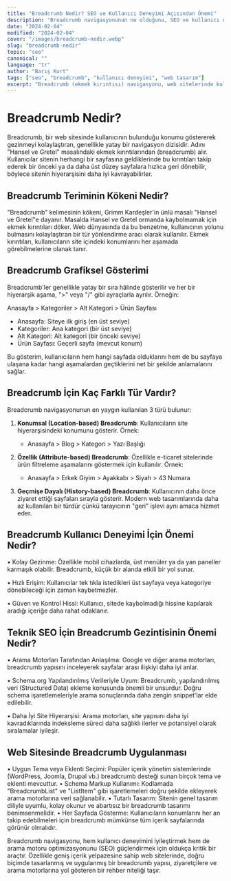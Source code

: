 ```yaml
---
title: "Breadcrumb Nedir? SEO ve Kullanıcı Deneyimi Açısından Önemi"
description: "Breadcrumb navigasyonunun ne olduğunu, SEO ve kullanıcı deneyimi açısından önemini ve nasıl doğru implementasyon yapılacağını detaylı olarak inceliyoruz."
date: "2024-02-04"
modified: "2024-02-04"
cover: "/images/breadcrumb-nedir.webp"
slug: "breadcrumb-nedir"
topic: "seo"
canonical: ""
language: "tr"
author: "Barış Kurt"
tags: ["seo", "breadcrumb", "kullanıcı deneyimi", "web tasarım"]
excerpt: "Breadcrumb (ekmek kırıntısı) navigasyonu, web sitelerinde kullanıcı deneyimini ve SEO performansını artıran önemli bir yapısal elemandır. Bu yazıda breadcrumb'ların önemini ve doğru implementasyon yöntemlerini inceliyoruz."
---
```


# Breadcrumb Nedir?

Breadcrumb, bir web sitesinde kullanıcının bulunduğu konumu göstererek gezinmeyi kolaylaştıran, genellikle yatay bir navigasyon dizisidir. Adını "Hansel ve Gretel" masalındaki ekmek kırıntılarından (breadcrumb) alır. Kullanıcılar sitenin herhangi bir sayfasına geldiklerinde bu kırıntıları takip ederek bir önceki ya da daha üst düzey sayfalara hızlıca geri dönebilir, böylece sitenin hiyerarşisini daha iyi kavrayabilirler.

## Breadcrumb Teriminin Kökeni Nedir?

"Breadcrumb" kelimesinin kökeni, Grimm Kardeşler'in ünlü masalı "Hansel ve Gretel"e dayanır. Masalda Hansel ve Gretel ormanda kaybolmamak için ekmek kırıntıları döker. Web dünyasında da bu benzetme, kullanıcının yolunu bulmasını kolaylaştıran bir tür yönlendirme aracı olarak kullanılır. Ekmek kırıntıları, kullanıcıların site içindeki konumlarını her aşamada görebilmelerine olanak tanır.

## Breadcrumb Grafiksel Gösterimi

Breadcrumb'ler genellikle yatay bir sıra hâlinde gösterilir ve her bir hiyerarşik aşama, ">" veya "/" gibi ayraçlarla ayrılır. Örneğin:

Anasayfa > Kategoriler > Alt Kategori > Ürün Sayfası

* Anasayfa: Siteye ilk giriş (en üst seviye)
* Kategoriler: Ana kategori (bir üst seviye)
* Alt Kategori: Alt kategori (bir önceki seviye)
* Ürün Sayfası: Geçerli sayfa (mevcut konum)

Bu gösterim, kullanıcıların hem hangi sayfada olduklarını hem de bu sayfaya ulaşana kadar hangi aşamalardan geçtiklerini net bir şekilde anlamalarını sağlar.

## Breadcrumb İçin Kaç Farklı Tür Vardır?

Breadcrumb navigasyonunun en yaygın kullanılan 3 türü bulunur:

1. **Konumsal (Location-based) Breadcrumb**: Kullanıcıların site hiyerarşisindeki konumunu gösterir. Örnek:
   * Anasayfa > Blog > Kategori > Yazı Başlığı

2. **Özellik (Attribute-based) Breadcrumb**: Özellikle e-ticaret sitelerinde ürün filtreleme aşamalarını göstermek için kullanılır. Örnek:
   * Anasayfa > Erkek Giyim > Ayakkabı > Siyah > 43 Numara

3. **Geçmişe Dayalı (History-based) Breadcrumb**: Kullanıcının daha önce ziyaret ettiği sayfaları sırayla gösterir. Modern web tasarımlarında daha az kullanılan bir türdür çünkü tarayıcının "geri" işlevi aynı amaca hizmet eder.

## Breadcrumb Kullanıcı Deneyimi İçin Önemi Nedir?

• Kolay Gezinme: Özellikle mobil cihazlarda, üst menüler ya da yan paneller karmaşık olabilir. Breadcrumb, küçük bir alanda etkili bir yol sunar.

• Hızlı Erişim: Kullanıcılar tek tıkla istedikleri üst sayfaya veya kategoriye dönebileceği için zaman kaybetmezler.

• Güven ve Kontrol Hissi: Kullanıcı, sitede kaybolmadığı hissine kapılarak aradığı içeriğe daha rahat odaklanır.

## Teknik SEO İçin Breadcrumb Gezintisinin Önemi Nedir?

• Arama Motorları Tarafından Anlaşılma: Google ve diğer arama motorları, breadcrumb yapısını inceleyerek sayfalar arası ilişkiyi daha iyi anlar.

• Schema.org Yapılandırılmış Verileriyle Uyum: Breadcrumb, yapılandırılmış veri (Structured Data) ekleme konusunda önemli bir unsurdur. Doğru schema işaretlemeleriyle arama sonuçlarında daha zengin snippet'lar elde edilebilir.

• Daha İyi Site Hiyerarşisi: Arama motorları, site yapısını daha iyi kavradıklarında indeksleme süreci daha sağlıklı ilerler ve potansiyel olarak sıralamalar iyileşir.

## Web Sitesinde Breadcrumb Uygulanması

• Uygun Tema veya Eklenti Seçimi: Popüler içerik yönetim sistemlerinde (WordPress, Joomla, Drupal vb.) breadcrumb desteği sunan birçok tema ve eklenti mevcuttur.
• Schema Markup Kullanımı: Kodlamada "BreadcrumbList" ve "ListItem" gibi işaretlemeleri doğru şekilde ekleyerek arama motorlarına veri sağlanabilir.
• Tutarlı Tasarım: Sitenin genel tasarım diliyle uyumlu, kolay okunur ve abartısız bir breadcrumb tasarımı benimsenmelidir.
• Her Sayfada Gösterme: Kullanıcıların konumlarını her an takip edebilmeleri için breadcrumb mümkünse tüm içerik sayfalarında görünür olmalıdır.

Breadcrumb navigasyonu, hem kullanıcı deneyimini iyileştirmek hem de arama motoru optimizasyonunu (SEO) güçlendirmek için oldukça kritik bir araçtır. Özellikle geniş içerik yelpazesine sahip web sitelerinde, doğru biçimde tasarlanmış ve uygulanmış bir breadcrumb yapısı, ziyaretçilere ve arama motorlarına yol gösteren bir rehber niteliği taşır. 